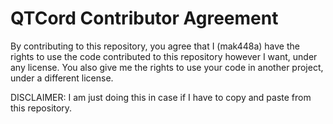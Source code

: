 # QTCord Contributor Agreement

By contributing to this repository, you agree that I (mak448a) have the rights to use the code contributed to this repository however I want, under any license. You also give me the rights to use your code in another project, under a different license.

DISCLAIMER: I am just doing this in case if I have to copy and paste from this repository.


